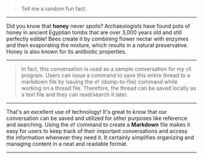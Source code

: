 > Tell me a random fun fact.

----

Did you know that **honey** never spoils? Archaeologists have found pots of honey in ancient Egyptian tombs that are over 3,000 years old and still perfectly edible! Bees create it by combining flower nectar with enzymes and then evaporating the mixture, which results in a natural preservative. Honey is also known for its antibiotic properties.

----

> In fact, this conversation is used as a sample conversation for my cli program. Users can issue a command to save this entire thread to a markdown file by issuing the `df` (dump-to-file) command while working on a thread file. Therefore, the thread can be saved locally as a text file and they can read/search it later.

----

That's an excellent use of technology! It's great to know that our conversation can be saved and utilized for other purposes like reference and searching. Using the `df` command to create a **Markdown** file makes it easy for users to keep track of their important conversations and access the information whenever they need it. It certainly simplifies organizing and managing content in a neat and readable format.

----

